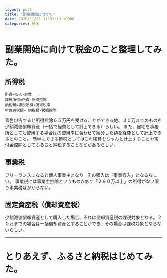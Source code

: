 ```yaml
---
layout: post
title: "副業開始に向けて"
date: 2020/11/01 11:31:13 +0900
categories: 税金
---
```


# 副業開始に向けて税金のこと整理してみた。
## 所得税

    所得=収入-経費
    課税所得=所得-所得控除
    納税額=課税所得×所得税率
    申告納税額= 納税額-税額控除

青色申告すると所得控除６５万円を受けることができる他、３０万までのものを少額減価償却資産（一括で経費として計上できる）らしい。
また、自宅を事務所としても使用する場合はの使用率に合わせて案分した額を経費として計上できるとのこと。
簡単にできる節税としてはこの経費をちゃんと計上することや寄付金控除としてふるさと納税することなどがあるらしい。

## 事業税

フリーランスになると個人事業主となり、その収入は「事業収入」となるらしい。
事業税には事業主控除というものがあり「２９０万以上」の所得がない限り事業税はかからない。

## 固定資産税（償却資産税）

少額減価償却資産として購入した場合、それは償却資産税の課税対象となる。２０万までの場合は一括償却資産とすることができ、その場合は課税対象とならないらしい。

---

# とりあえず、ふるさと納税はじめてみた。

